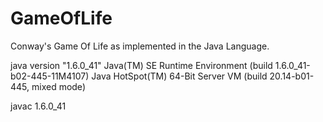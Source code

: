 GameOfLife
==========

Conway's Game Of Life as implemented in the Java Language.

java version "1.6.0_41"
Java(TM) SE Runtime Environment (build 1.6.0_41-b02-445-11M4107)
Java HotSpot(TM) 64-Bit Server VM (build 20.14-b01-445, mixed mode)

javac 1.6.0_41
